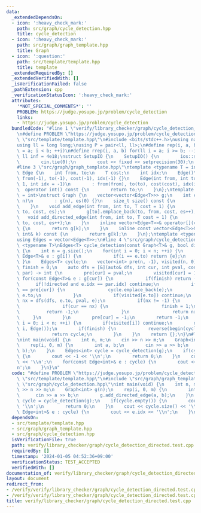 ```yaml
---
data:
  _extendedDependsOn:
  - icon: ':heavy_check_mark:'
    path: src/graph/cycle_detection.hpp
    title: cycle_detection
  - icon: ':heavy_check_mark:'
    path: src/graph/graph_template.hpp
    title: Graph
  - icon: ':question:'
    path: src/template/template.hpp
    title: template
  _extendedRequiredBy: []
  _extendedVerifiedWith: []
  _isVerificationFailed: false
  _pathExtension: cpp
  _verificationStatusIcon: ':heavy_check_mark:'
  attributes:
    '*NOT_SPECIAL_COMMENTS*': ''
    PROBLEM: https://judge.yosupo.jp/problem/cycle_detection
    links:
    - https://judge.yosupo.jp/problem/cycle_detection
  bundledCode: "#line 1 \"verify/library_checker/graph/cycle_detection_directed.test.cpp\"\
    \n#define PROBLEM \"https://judge.yosupo.jp/problem/cycle_detection\"\n#line 2\
    \ \"src/template/template.hpp\"\n#include <bits/stdc++.h>\nusing namespace std;\n\
    using ll = long long;\nusing P = pair<ll, ll>;\n#define rep(i, a, b) for(ll i\
    \ = a; i < b; ++i)\n#define rrep(i, a, b) for(ll i = a; i >= b; --i)\nconstexpr\
    \ ll inf = 4e18;\nstruct SetupIO {\n    SetupIO() {\n        ios::sync_with_stdio(0);\n\
    \        cin.tie(0);\n        cout << fixed << setprecision(30);\n    }\n} setup_io;\n\
    #line 3 \"src/graph/graph_template.hpp\"\ntemplate <typename T = int>\nstruct\
    \ Edge {\n    int from, to;\n    T cost;\n    int idx;\n    Edge()\n        :\
    \ from(-1), to(-1), cost(-1), idx(-1) {}\n    Edge(int from, int to, T cost =\
    \ 1, int idx = -1)\n        : from(from), to(to), cost(cost), idx(idx) {}\n  \
    \  operator int() const {\n        return to;\n    }\n};\ntemplate <typename T\
    \ = int>\nstruct Graph {\n    vector<vector<Edge<T>>> g;\n    int es;\n    Graph(int\
    \ n)\n        : g(n), es(0) {}\n    size_t size() const {\n        return g.size();\n\
    \    }\n    void add_edge(int from, int to, T cost = 1) {\n        g[from].emplace_back(from,\
    \ to, cost, es);\n        g[to].emplace_back(to, from, cost, es++);\n    }\n \
    \   void add_directed_edge(int from, int to, T cost = 1) {\n        g[from].emplace_back(from,\
    \ to, cost, es++);\n    }\n    inline vector<Edge<T>>& operator[](const int& k)\
    \ {\n        return g[k];\n    }\n    inline const vector<Edge<T>>& operator[](const\
    \ int& k) const {\n        return g[k];\n    }\n};\ntemplate <typename T = int>\n\
    using Edges = vector<Edge<T>>;\n#line 4 \"src/graph/cycle_detection.hpp\"\ntemplate\
    \ <typename T>\nEdges<T> cycle_detection(const Graph<T>& g, bool directed = true)\
    \ {\n    int n = g.size();\n    for(int i = 0; i < n; ++i) {\n        for(const\
    \ Edge<T>& e : g[i]) {\n            if(i == e.to) return {e};\n        }\n   \
    \ }\n    Edges<T> cycle;\n    vector<int> pre(n, -1), visited(n, 0);\n    int\
    \ finish = 0;\n    auto dfs = [&](auto& dfs, int cur, int pval, const Edge<T>&\
    \ par) -> int {\n        pre[cur] = pval;\n        visited[cur] = 1;\n       \
    \ for(const Edge<T>& e : g[cur]) {\n            if(finish) return -1;\n      \
    \      if(!directed and e.idx == par.idx) continue;\n            if(pre[e.to]\
    \ == pre[cur]) {\n                cycle.emplace_back(e);\n                return\
    \ e.to;\n            }\n            if(visited[e.to]) continue;\n            int\
    \ nx = dfs(dfs, e.to, pval, e);\n            if(nx != -1) {\n                cycle.emplace_back(e);\n\
    \                if(cur == nx) {\n                    finish = 1;\n          \
    \          return -1;\n                }\n                return nx;\n       \
    \     }\n        }\n        pre[cur] = -1;\n        return -1;\n    };\n    for(int\
    \ i = 0; i < n; ++i) {\n        if(visited[i]) continue;\n        dfs(dfs, i,\
    \ i, Edge());\n        if(finish) {\n            reverse(begin(cycle), end(cycle));\n\
    \            return cycle;\n        }\n    }\n    return {};\n}\n#line 5 \"verify/library_checker/graph/cycle_detection_directed.test.cpp\"\
    \nint main(void) {\n    int n, m;\n    cin >> n >> m;\n    Graph<int> g(n);\n\
    \    rep(i, 0, m) {\n        int a, b;\n        cin >> a >> b;\n        g.add_directed_edge(a,\
    \ b);\n    }\n    Edges<int> cycle = cycle_detection(g);\n    if(cycle.empty())\
    \ {\n        cout << -1 << '\\n';\n        return 0;\n    }\n    cout << cycle.size()\
    \ << '\\n';\n    for(const Edge<int>& e : cycle) {\n        cout << e.idx << '\\\
    n';\n    }\n}\n"
  code: "#define PROBLEM \"https://judge.yosupo.jp/problem/cycle_detection\"\n#include\
    \ \"src/template/template.hpp\"\n#include \"src/graph/graph_template.hpp\"\n#include\
    \ \"src/graph/cycle_detection.hpp\"\nint main(void) {\n    int n, m;\n    cin\
    \ >> n >> m;\n    Graph<int> g(n);\n    rep(i, 0, m) {\n        int a, b;\n  \
    \      cin >> a >> b;\n        g.add_directed_edge(a, b);\n    }\n    Edges<int>\
    \ cycle = cycle_detection(g);\n    if(cycle.empty()) {\n        cout << -1 <<\
    \ '\\n';\n        return 0;\n    }\n    cout << cycle.size() << '\\n';\n    for(const\
    \ Edge<int>& e : cycle) {\n        cout << e.idx << '\\n';\n    }\n}"
  dependsOn:
  - src/template/template.hpp
  - src/graph/graph_template.hpp
  - src/graph/cycle_detection.hpp
  isVerificationFile: true
  path: verify/library_checker/graph/cycle_detection_directed.test.cpp
  requiredBy: []
  timestamp: '2024-01-05 04:52:36+09:00'
  verificationStatus: TEST_ACCEPTED
  verifiedWith: []
documentation_of: verify/library_checker/graph/cycle_detection_directed.test.cpp
layout: document
redirect_from:
- /verify/verify/library_checker/graph/cycle_detection_directed.test.cpp
- /verify/verify/library_checker/graph/cycle_detection_directed.test.cpp.html
title: verify/library_checker/graph/cycle_detection_directed.test.cpp
---
```

